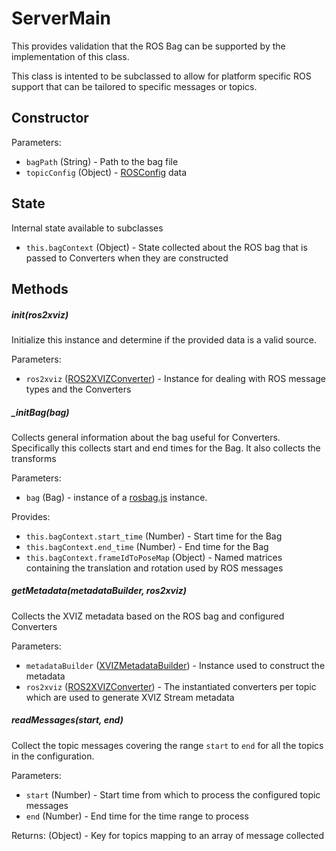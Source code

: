 # ServerMain

This provides validation that the ROS Bag can be supported by the implementation
of this class.

This class is intented to be subclassed to allow for platform specific
ROS support that can be tailored to specific messages or topics.

## Constructor

Parameters:

- `bagPath` (String) - Path to the bag file
- `topicConfig` (Object) - [ROSConfig](/docs/api-reference/ros/ros-config.md) data

## State

Internal state available to subclasses

- `this.bagContext` (Object) - State collected about the ROS bag that is passed to Converters when they are constructed

## Methods

##### init(ros2xviz) 

Initialize this instance and determine if the provided data is a valid source.

Parameters:

- `ros2xviz` ([ROS2XVIZConverter](/docs/api-reference/ros/ros-2-xviz-converter.md)) - Instance for dealing with ROS message types and the Converters

##### _initBag(bag) 

Collects general information about the bag useful for Converters.
Specifically this collects start and end times for the Bag.  It also
collects the transforms

Parameters:

- `bag` (Bag) - instance of a [rosbag.js](https://github.com/cruise-automation/rosbag.js) instance.

Provides:

- `this.bagContext.start_time` (Number) - Start time for the Bag
- `this.bagContext.end_time` (Number) - End time for the Bag
- `this.bagContext.frameIdToPoseMap` (Object) - Named matrices containing the translation and rotation used by ROS messages

##### getMetadata(metadataBuilder, ros2xviz) 

Collects the XVIZ metadata based on the ROS bag and configured Converters

Parameters:

- `metadataBuilder` ([XVIZMetadataBuilder](/docs/api-reference/xviz-metadata-builder.md)) - Instance used to construct the metadata
- `ros2xviz` ([ROS2XVIZConverter](/docs/api-reference/ros/ros-2-xviz-converter.md)) - The instantiated converters per topic which are used to generate XVIZ Stream metadata

##### readMessages(start, end)

Collect the topic messages covering the range `start` to `end` 
for all the topics in the configuration.

Parameters:

- `start` (Number) - Start time from which to process the configured topic messages
- `end` (Number) - End time for the time range to process

Returns: (Object) - Key for topics mapping to an array of message collected
